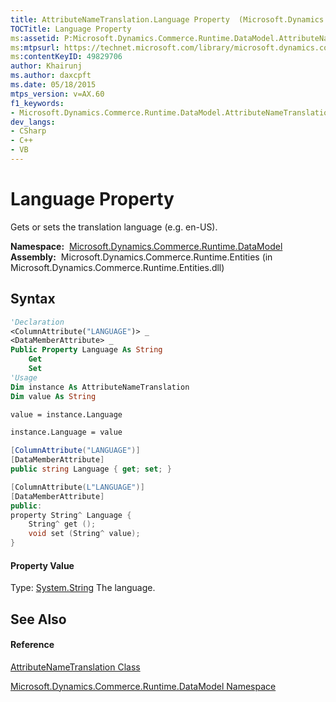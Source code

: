 ```yaml
---
title: AttributeNameTranslation.Language Property  (Microsoft.Dynamics.Commerce.Runtime.DataModel)
TOCTitle: Language Property
ms:assetid: P:Microsoft.Dynamics.Commerce.Runtime.DataModel.AttributeNameTranslation.Language
ms:mtpsurl: https://technet.microsoft.com/library/microsoft.dynamics.commerce.runtime.datamodel.attributenametranslation.language(v=AX.60)
ms:contentKeyID: 49829706
author: Khairunj
ms.author: daxcpft
ms.date: 05/18/2015
mtps_version: v=AX.60
f1_keywords:
- Microsoft.Dynamics.Commerce.Runtime.DataModel.AttributeNameTranslation.Language
dev_langs:
- CSharp
- C++
- VB
---
```


# Language Property

Gets or sets the translation language (e.g. en-US).

**Namespace:**  [Microsoft.Dynamics.Commerce.Runtime.DataModel](microsoft-dynamics-commerce-runtime-datamodel-namespace.md)  
**Assembly:**  Microsoft.Dynamics.Commerce.Runtime.Entities (in Microsoft.Dynamics.Commerce.Runtime.Entities.dll)

## Syntax

``` vb
'Declaration
<ColumnAttribute("LANGUAGE")> _
<DataMemberAttribute> _
Public Property Language As String
    Get
    Set
'Usage
Dim instance As AttributeNameTranslation
Dim value As String

value = instance.Language

instance.Language = value
```

``` csharp
[ColumnAttribute("LANGUAGE")]
[DataMemberAttribute]
public string Language { get; set; }
```

``` c++
[ColumnAttribute(L"LANGUAGE")]
[DataMemberAttribute]
public:
property String^ Language {
    String^ get ();
    void set (String^ value);
}
```

#### Property Value

Type: [System.String](https://technet.microsoft.com/library/s1wwdcbf\(v=ax.60\))  
The language.  

## See Also

#### Reference

[AttributeNameTranslation Class](attributenametranslation-class-microsoft-dynamics-commerce-runtime-datamodel.md)

[Microsoft.Dynamics.Commerce.Runtime.DataModel Namespace](microsoft-dynamics-commerce-runtime-datamodel-namespace.md)

